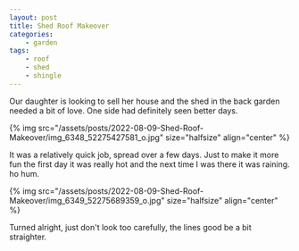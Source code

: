 ```yaml
---
layout: post
title: Shed Roof Makeover
categories:
    - garden
tags:
    - roof
    - shed
    - shingle
---
```



Our daughter is looking to sell her house and the shed in the back garden needed a bit of love.  One side had definitely seen better days.




{% img src="/assets/posts/2022-08-09-Shed-Roof-Makeover/img_6348_52275427581_o.jpg"  size="halfsize"  align="center" %}


It was a relatively quick job, spread over a few days. Just to make it more fun the first day it was really hot and the next time I was there it was raining.  ho hum.




{% img src="/assets/posts/2022-08-09-Shed-Roof-Makeover/img_6349_52275689359_o.jpg"  size="halfsize"  align="center" %}


Turned alright, just don't look too carefully, the lines good be a bit straighter.


